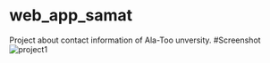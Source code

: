 # web_app_samat
Project about contact information of Ala-Too unversity.
#Screenshot
![project1](https://user-images.githubusercontent.com/72734736/162569496-f7e32801-c974-4c6d-9e58-a3c2b652587d.png)
